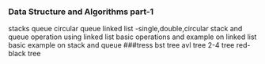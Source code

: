 ### Data Structure and Algorithms part-1
stacks
queue
circular queue
linked list -single,double,circular
stack and queue operation using linked list
basic operations and example on linked list
basic example on stack and queue
###tress
bst tree
avl tree
2-4 tree
red-black tree
